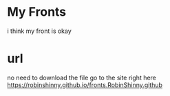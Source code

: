 # My Fronts
i think my front is okay 
# url
no need to download the file go to the site right here
<a href="https://robinshinny.github.io/fronts.RobinShinny.github/?refresh">https://robinshinny.github.io/fronts.RobinShinny.github</a>
 